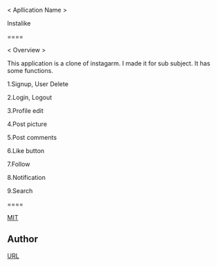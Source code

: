 < Apllication Name >

Instalike

====

< Overview >

This application is a clone of instagarm.
I made it for sub subject.
It has some functions.


1.Signup, User Delete

2.Login, Logout

3.Profile edit

4.Post picture

5.Post comments

6.Like button

7.Follow

8.Notification

9.Search

====

[MIT](https://github.com/kenta0425/instalike)

## Author

[URL](https://kt-instalike.herokuapp.com/)